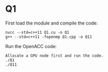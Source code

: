 # Q1
First load the module and compile the code:
```
nvcc --std=c++11 Q1.cu -o Q1
g++ --std=c++11 -fopenmp Q1.cpp -o Q11
```

Run the OpenACC code:
```
Allocate a GPU node first and run the code.
./Q1
./Q11
```